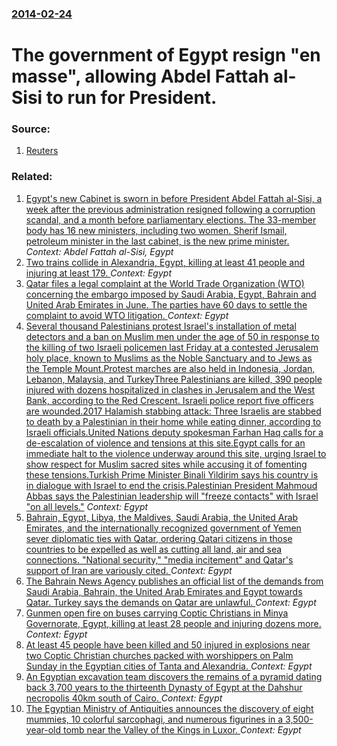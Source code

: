 ### [2014-02-24](/news/2014/02/24/index.md)

# The government of Egypt resign "en masse", allowing Abdel Fattah al-Sisi to run for President. 




### Source:

1. [Reuters](http://www.reuters.com/article/2014/02/24/us-egypt-politics-idUSBREA1N0KO20140224)

### Related:

1. [Egypt's new Cabinet is sworn in before President Abdel Fattah al-Sisi, a week after the previous administration resigned following a corruption scandal, and a month before parliamentary elections. The 33-member body has 16 new ministers, including two women. Sherif Ismail, petroleum minister in the last cabinet, is the new prime minister. ](/news/2015/09/19/egyptas-new-cabinet-is-sworn-in-before-president-abdel-fattah-al-sisi-a-week-after-the-previous-administration-resigned-following-a-corru.md) _Context: Abdel Fattah al-Sisi, Egypt_
2. [Two trains collide in Alexandria, Egypt, killing at least 41 people and injuring at least 179. ](/news/2017/08/11/two-trains-collide-in-alexandria-egypt-killing-at-least-41-people-and-injuring-at-least-179.md) _Context: Egypt_
3. [Qatar files a legal complaint at the World Trade Organization (WTO) concerning the embargo imposed by Saudi Arabia, Egypt, Bahrain and United Arab Emirates in June. The parties have 60 days to settle the complaint to avoid WTO litigation. ](/news/2017/07/31/qatar-files-a-legal-complaint-at-the-world-trade-organization-wto-concerning-the-embargo-imposed-by-saudi-arabia-egypt-bahrain-and-unite.md) _Context: Egypt_
4. [Several thousand Palestinians protest Israel's installation of metal detectors and a ban on Muslim men under the age of 50 in response to the killing of two Israeli policemen last Friday at a contested Jerusalem holy place, known to Muslims as the Noble Sanctuary and to Jews as the Temple Mount.Protest marches are also held in Indonesia, Jordan, Lebanon, Malaysia, and TurkeyThree Palestinians are killed, 390 people injured with dozens hospitalized in clashes in Jerusalem and the West Bank, according to the Red Crescent. Israeli police report five officers are wounded.2017 Halamish stabbing attack: Three Israelis are stabbed to death by a Palestinian in their home while eating dinner, according to Israeli officials.United Nations deputy spokesman Farhan Haq calls for a de-escalation of violence and tensions at this site.Egypt calls for an immediate halt to the violence underway around this site, urging Israel to show respect for Muslim sacred sites while accusing it of fomenting these tensions.Turkish Prime Minister Binali Yildirim says his country is in dialogue with Israel to end the crisis.Palestinian President Mahmoud Abbas says the Palestinian leadership will "freeze contacts" with Israel "on all levels."](/news/2017/07/21/several-thousand-palestinians-protest-israel-s-installation-of-metal-detectors-and-a-ban-on-muslim-men-under-the-age-of-50-in-response-to-th.md) _Context: Egypt_
5. [Bahrain, Egypt, Libya, the Maldives, Saudi Arabia, the United Arab Emirates, and the internationally recognized government of Yemen sever diplomatic ties with Qatar, ordering Qatari citizens in those countries to be expelled as well as cutting all land, air and sea connections. "National security," "media incitement" and Qatar's support of Iran are variously cited. ](/news/2017/06/5/bahrain-egypt-libya-the-maldives-saudi-arabia-the-united-arab-emirates-and-the-internationally-recognized-government-of-yemen-sever-di.md) _Context: Egypt_
6. [The Bahrain News Agency publishes an official list of the demands from Saudi Arabia, Bahrain, the United Arab Emirates and Egypt towards Qatar. Turkey says the demands on Qatar are unlawful. ](/news/2017/06/25/the-bahrain-news-agency-publishes-an-official-list-of-the-demands-from-saudi-arabia-bahrain-the-united-arab-emirates-and-egypt-towards-qat.md) _Context: Egypt_
7. [Gunmen open fire on buses carrying Coptic Christians in Minya Governorate, Egypt, killing at least 28 people and injuring dozens more. ](/news/2017/05/26/gunmen-open-fire-on-buses-carrying-coptic-christians-in-minya-governorate-egypt-killing-at-least-28-people-and-injuring-dozens-more.md) _Context: Egypt_
8. [At least 45 people have been killed and 50 injured in explosions near two Coptic Christian churches packed with worshippers on Palm Sunday in the Egyptian cities of Tanta and Alexandria. ](/news/2017/04/9/at-least-45-people-have-been-killed-and-50-injured-in-explosions-near-two-coptic-christian-churches-packed-with-worshippers-on-palm-sunday-i.md) _Context: Egypt_
9. [An Egyptian excavation team discovers the remains of a pyramid dating back 3,700 years to the thirteenth Dynasty of Egypt at the Dahshur necropolis 40km south of Cairo. ](/news/2017/04/3/an-egyptian-excavation-team-discovers-the-remains-of-a-pyramid-dating-back-3-700-years-to-the-thirteenth-dynasty-of-egypt-at-the-dahshur-nec.md) _Context: Egypt_
10. [The Egyptian Ministry of Antiquities announces the discovery of eight mummies, 10 colorful sarcophagi, and numerous figurines in a 3,500-year-old tomb near the Valley of the Kings in Luxor. ](/news/2017/04/18/the-egyptian-ministry-of-antiquities-announces-the-discovery-of-eight-mummies-10-colorful-sarcophagi-and-numerous-figurines-in-a-3-500-yea.md) _Context: Egypt_
